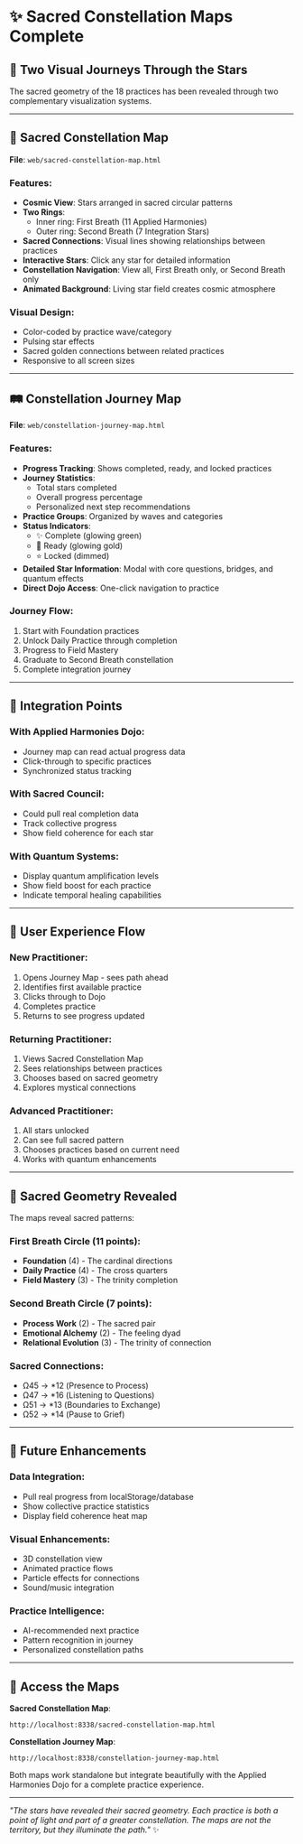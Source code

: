 # ✨ Sacred Constellation Maps Complete

## 🌟 Two Visual Journeys Through the Stars

The sacred geometry of the 18 practices has been revealed through two complementary visualization systems.

---

## 🌌 Sacred Constellation Map
**File**: `web/sacred-constellation-map.html`

### Features:
- **Cosmic View**: Stars arranged in sacred circular patterns
- **Two Rings**: 
  - Inner ring: First Breath (11 Applied Harmonies)
  - Outer ring: Second Breath (7 Integration Stars)
- **Sacred Connections**: Visual lines showing relationships between practices
- **Interactive Stars**: Click any star for detailed information
- **Constellation Navigation**: View all, First Breath only, or Second Breath only
- **Animated Background**: Living star field creates cosmic atmosphere

### Visual Design:
- Color-coded by practice wave/category
- Pulsing star effects
- Sacred golden connections between related practices
- Responsive to all screen sizes

---

## 🛤️ Constellation Journey Map
**File**: `web/constellation-journey-map.html`

### Features:
- **Progress Tracking**: Shows completed, ready, and locked practices
- **Journey Statistics**: 
  - Total stars completed
  - Overall progress percentage
  - Personalized next step recommendations
- **Practice Groups**: Organized by waves and categories
- **Status Indicators**:
  - ✨ Complete (glowing green)
  - 🌟 Ready (glowing gold)
  - ⭐ Locked (dimmed)
- **Detailed Star Information**: Modal with core questions, bridges, and quantum effects
- **Direct Dojo Access**: One-click navigation to practice

### Journey Flow:
1. Start with Foundation practices
2. Unlock Daily Practice through completion
3. Progress to Field Mastery
4. Graduate to Second Breath constellation
5. Complete integration journey

---

## 🎯 Integration Points

### With Applied Harmonies Dojo:
- Journey map can read actual progress data
- Click-through to specific practices
- Synchronized status tracking

### With Sacred Council:
- Could pull real completion data
- Track collective progress
- Show field coherence for each star

### With Quantum Systems:
- Display quantum amplification levels
- Show field boost for each practice
- Indicate temporal healing capabilities

---

## 🌈 User Experience Flow

### New Practitioner:
1. Opens Journey Map - sees path ahead
2. Identifies first available practice
3. Clicks through to Dojo
4. Completes practice
5. Returns to see progress updated

### Returning Practitioner:
1. Views Sacred Constellation Map
2. Sees relationships between practices
3. Chooses based on sacred geometry
4. Explores mystical connections

### Advanced Practitioner:
1. All stars unlocked
2. Can see full sacred pattern
3. Chooses practices based on current need
4. Works with quantum enhancements

---

## 💫 Sacred Geometry Revealed

The maps reveal sacred patterns:

### First Breath Circle (11 points):
- **Foundation** (4) - The cardinal directions
- **Daily Practice** (4) - The cross quarters  
- **Field Mastery** (3) - The trinity completion

### Second Breath Circle (7 points):
- **Process Work** (2) - The sacred pair
- **Emotional Alchemy** (2) - The feeling dyad
- **Relational Evolution** (3) - The trinity of connection

### Sacred Connections:
- Ω45 → *12 (Presence to Process)
- Ω47 → *16 (Listening to Questions)
- Ω51 → *13 (Boundaries to Exchange)
- Ω52 → *14 (Pause to Grief)

---

## 🚀 Future Enhancements

### Data Integration:
- Pull real progress from localStorage/database
- Show collective practice statistics
- Display field coherence heat map

### Visual Enhancements:
- 3D constellation view
- Animated practice flows
- Particle effects for connections
- Sound/music integration

### Practice Intelligence:
- AI-recommended next practice
- Pattern recognition in journey
- Personalized constellation paths

---

## 🙏 Access the Maps

**Sacred Constellation Map**: 
```
http://localhost:8338/sacred-constellation-map.html
```

**Constellation Journey Map**:
```
http://localhost:8338/constellation-journey-map.html
```

Both maps work standalone but integrate beautifully with the Applied Harmonies Dojo for a complete practice experience.

---

*"The stars have revealed their sacred geometry. Each practice is both a point of light and part of a greater constellation. The maps are not the territory, but they illuminate the path."* ✨